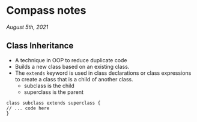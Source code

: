 # Compass notes
*August 5th, 2021*
## Class Inheritance
  * A technique in OOP to reduce duplicate code
  * Builds a new class based on an existing class.
  * The `extends` keyword is used in class declarations or class expressions to create a class that is a child of another class.
    * subclass is the child
    * superclass is the parent
  ``` JS 
  class subclass extends superclass {
  // ... code here
  }
  ```

